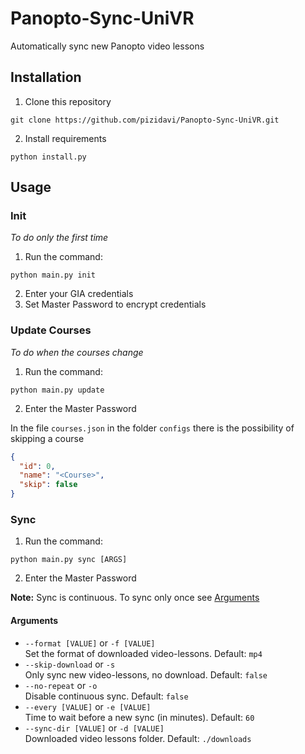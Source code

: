 # Panopto-Sync-UniVR

Automatically sync new Panopto video lessons  

## Installation

1. Clone this repository
```shell
git clone https://github.com/pizidavi/Panopto-Sync-UniVR.git
```
2. Install requirements
```shell
python install.py
```

## Usage

### Init

_To do only the first time_  

1. Run the command:
```shell
python main.py init
```
2. Enter your GIA credentials
3. Set Master Password to encrypt credentials

### Update Courses

_To do when the courses change_  

1. Run the command:
```shell
python main.py update
```
2. Enter the Master Password

In the file `courses.json` in the folder `configs` there is the possibility of skipping a course
```json
{
  "id": 0,
  "name": "<Course>",
  "skip": false
}
```

### Sync

1. Run the command:
```shell
python main.py sync [ARGS]
```
2. Enter the Master Password

**Note:** Sync is continuous. To sync only once see [Arguments](#Arguments)  

#### Arguments

- `--format [VALUE]` or `-f [VALUE]`  
    Set the format of downloaded video-lessons. Default: `mp4`  
- `--skip-download` or `-s`  
    Only sync new video-lessons, no download. Default: `false`
- `--no-repeat` or `-o`  
    Disable continuous sync. Default: `false`
- `--every [VALUE]` or `-e [VALUE]`  
    Time to wait before a new sync (in minutes). Default: `60`
- `--sync-dir [VALUE]` or `-d [VALUE]`  
    Downloaded video lessons folder. Default: `./downloads`
